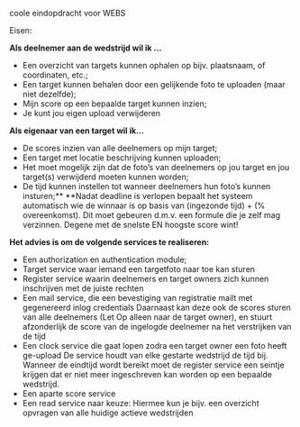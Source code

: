 coole eindopdracht voor WEBS

Eisen:

**Als deelnemer aan de wedstrijd wil ik ...**
- Een overzicht van targets kunnen ophalen op bijv. plaatsnaam, of coordinaten, etc.;
- Een target kunnen behalen door een gelijkende foto te uploaden (maar niet dezelfde);
- Mijn score op een bepaalde target kunnen inzien;
- Je kunt jou eigen upload verwijderen

**Als eigenaar van een target wil ik…**
- De scores inzien van alle deelnemers op mijn target;
- Een target met locatie beschrijving kunnen uploaden;
- Het moet mogelijk zijn dat de foto’s van deelnemers op jou target en jou target(s)
verwijderd moeten kunnen worden;
- De tijd kunnen instellen tot wanneer deelnemers hun foto’s kunnen insturen;**
**Nadat deadline is verlopen bepaalt het systeem automatisch wie de winnaar is op basis van
(ingezonde tijd) + (% overeenkomst). Dit moet gebeuren d.m.v. een formule die je zelf mag
verzinnen. Degene met de snelste EN hoogste score wint!

**Het advies is om de volgende services te realiseren:**
- Een authorization en authentication module;
- Target service waar iemand een targetfoto naar toe kan sturen
- Register service waarin deelnemers en target owners zich kunnen inschrijven met de
juiste rechten
- Een mail service, die een bevestiging van registratie mailt met gegenereerd inlog
credentials
Daarnaast kan deze ook de scores sturen van alle deelnemers (Let Op alleen naar de
target owner), en stuurt afzonderlijk de score van de ingelogde deelnemer na het
verstrijken van de tijd
- Een clock service die gaat lopen zodra een target owner een foto heeft ge-upload
De service houdt van elke gestarte wedstrijd de tijd bij. Wanneer de eindtijd wordt
bereikt moet de register service een seintje krijgen dat er niet meer ingeschreven kan
worden op een bepaalde wedstrijd.
- Een aparte score service
- Een read service naar keuze: Hiermee kun je bijv. een overzicht opvragen van alle
huidige actieve wedstrijden 
